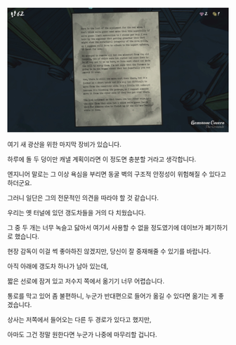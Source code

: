 
![IMG_1917.JPG](images/IMG_1917.JPG)


여기 새 광산을 위한 마지막 장비가 있습니다.

하루에 돌 두 덩이만 캐낼 계획이라면 이 정도면 충분할 거라고 생각합니다.

엔지니어 말로는 그 이상 욕심을 부리면 동굴 벽의 구조적 안정성이 위험해질 수 있다고 하더군요.

그러니 일단은 그의 전문적인 의견을 따라야 할 것 같습니다.



우리는 옛 터널에 있던 갱도차들을 거의 다 치웠습니다.

그 중 두 개는 너무 녹슬고 닳아서 여기서 사용할 수 없을 정도였기에 데이브가 폐기하기로 했습니다.

현장 감독이 이걸 썩 좋아하진 않겠지만, 당신이 잘 중재해줄 수 있기를 바랍니다.



아직 아래에 갱도차 하나가 남아 있는데,

짧은 선로에 잠겨 있고 저수지 쪽에서 옮기기 너무 어렵습니다.

통로를 막고 있어 좀 불편하니, 누군가 반대편으로 들어가 옮길 수 있다면 옮기는 게 좋겠습니다.



상사는 저쪽에서 들어오는 다른 두 경로가 있다고 했지만,

아마도 그건 정말 원한다면 누군가 나중에 마무리할 겁니다.
